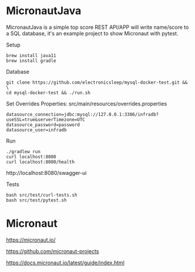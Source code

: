 # MicronautJava

MicronautJava is a simple top score REST API/APP will write name/score to a SQL database, it's an example project to show Micronaut with pytest.

Setup
```
brew install java11
brew install gradle
```

Database
```
git clone https://github.com/electronicsleep/mysql-docker-test.git && \
cd mysql-docker-test && ./run.sh
```

Set Overrides Properties: src/main/resources/overrides.properties

```
datasource_connection=jdbc:mysql://127.0.0.1:3306/infradb?useSSL=true&serverTimezone=UTC
datasource_password=password
datasource_user=infradb
```

Run
```
./gradlew run
curl localhost:8080
curl localhost:8080/health
```
http://localhost:8080/swagger-ui


Tests
```
bash src/test/curl-tests.sh
bash src/test/pytest.sh
```

# Micronaut

https://micronaut.io/

https://github.com/micronaut-projects

https://docs.micronaut.io/latest/guide/index.html
